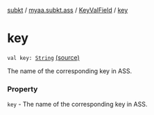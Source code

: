 [subkt](../../index.md) / [myaa.subkt.ass](../index.md) / [KeyValField](index.md) / [key](./key.md)

# key

`val key: `[`String`](https://kotlinlang.org/api/latest/jvm/stdlib/kotlin/-string/index.html) [(source)](https://github.com/Myaamori/SubKt/blob/0.1.10/src/main/kotlin/myaa/subkt/ass/parser.kt#L624)

The name of the corresponding key in ASS.

### Property

`key` - The name of the corresponding key in ASS.